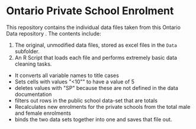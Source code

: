 # Ontario Private School Enrolment

This repository contains the individual data files taken from this Ontario Data repository [](https://data.ontario.ca/dataset/private-school-enrolment-by-gender). The contents include:

1. The original, unmodified data files, stored as excel files in the `Data` subfolder.
2. An R Script that loads each file and performs extremely basic data cleaning tasks. 
  - It converts all variable names to title cases
  - Sets cells with values "<10"" to have a value of 5
  - deletes values with "SP" because these are not defined in the data documentation
  - filters out rows in the public school data-set that are totals
  - Recalculates new enrolments for the private schools from the total male and female enrolments
  - binds the two data sets together into one and saves that file out. 